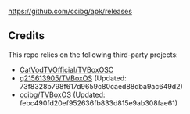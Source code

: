 https://github.com/ccibg/apk/releases

## Credits
This repo relies on the following third-party projects:
- [CatVodTVOfficial/TVBoxOSC](https://github.com/CatVodTVOfficial/TVBoxOSC)
- [q215613905/TVBoxOS](https://github.com/q215613905/TVBoxOS) (Updated: 73f8328b798f617d9659c80caed88dba9ac649d2)
- [ccibg/TVBoxOS](https://github.com/takagen99/Box) (Updated: febc490fd20ef952636fb833d815e9ab308fae61)

